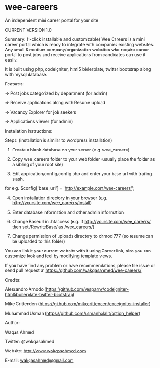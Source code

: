 wee-careers
=================
An independent mini career portal for your site

CURRENT VERSION 1.0

Summary:
(1-click installable and customizable) Wee Careers is a mini career portal which is ready to integrate with companies existing websites. Any small &amp; medium company/organization websites who require career portal to post jobs and receive applications from candidates can use it easily. 

It is built using php, codeigniter, html5 biolerplate, twitter bootstrap along with mysql database.

Features:

=> Post jobs categorized by department (for admin)

=> Receive applications along with Resume upload

=> Vacancy Explorer for job seekers

=> Applications viewer (for admin)

Installation instructions:

Steps: (installation is similar to wordpress installation)

1) Create a blank database on your server (e.g. wee_careers)

2) Copy wee_careers folder to your web folder (usually place the folder as a sibling of your root site)

3) Edit application/config/config.php and enter your base url with trailing slash.

for e.g.
$config['base_url'] = 'http://example.com/wee-careers/';

4) Open installation directory in your browser (e.g. http://yoursite.com/wee_careers/install)

5) Enter database information and other admin information

6) Change Baseurl in .htaccess (e.g. if http://yoursite.com/wee_careers/ then set /RewriteBase/ as /wee_careers/)

7) Change permission of uploads directory to chmod 777 (so resume can be uploaded to this folder)


You can link it your current website with it using Career link, also you can customize look and feel by modifying template views.

If you have find any problem or have recommendations, please file issue or send pull request at
https://github.com/wakqasahmed/wee-careers/

Credits:

Alessandro Arnodo (https://github.com/vesparny/codeigniter-html5boilerplate-twitter-bootstrap)

Mike Crittenden (https://github.com/mikecrittenden/codeigniter-installer)

Muhammad Usman (https://github.com/usmanhalalit/option_helper)


Author:

Waqas Ahmed

Twitter: @wakqasahmed

Website: http://www.wakqasahmed.com

E-mail: wakqasahmed@gmail.com
